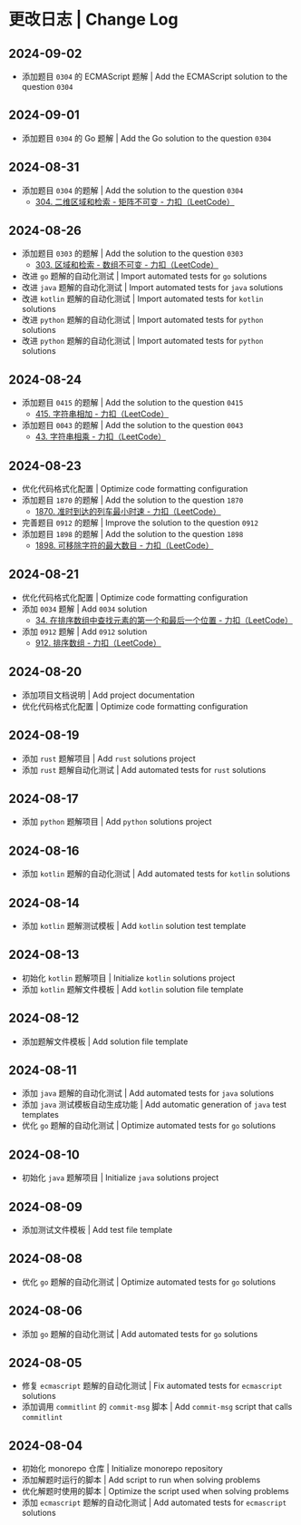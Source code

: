 # 更改日志 | Change Log

## 2024-09-02

- 添加题目 `0304` 的 ECMAScript 题解 | Add the ECMAScript solution to the question `0304`

## 2024-09-01

- 添加题目 `0304` 的 Go 题解 | Add the Go solution to the question `0304`

## 2024-08-31

- 添加题目 `0304` 的题解 | Add the solution to the question `0304`
  - [304. 二维区域和检索 - 矩阵不可变 - 力扣（LeetCode）](https://leetcode.cn/problems/range-sum-query-2d-immutable/description/)

## 2024-08-26

- 添加题目 `0303` 的题解 | Add the solution to the question `0303`
  - [303. 区域和检索 - 数组不可变 - 力扣（LeetCode）](https://leetcode.cn/problems/range-sum-query-immutable/description/)
- 改进 `go` 题解的自动化测试 | Import automated tests for `go` solutions
- 改进 `java` 题解的自动化测试 | Import automated tests for `java` solutions
- 改进 `kotlin` 题解的自动化测试 | Import automated tests for `kotlin` solutions
- 改进 `python` 题解的自动化测试 | Import automated tests for `python` solutions
- 改进 `python` 题解的自动化测试 | Import automated tests for `python` solutions

## 2024-08-24

- 添加题目 `0415` 的题解 | Add the solution to the question `0415`
  - [415. 字符串相加 - 力扣（LeetCode）](https://leetcode.cn/problems/add-strings/description/)
- 添加题目 `0043` 的题解 | Add the solution to the question `0043`
  - [43. 字符串相乘 - 力扣（LeetCode）](https://leetcode.cn/problems/multiply-strings/description/)

## 2024-08-23

- 优化代码格式化配置 | Optimize code formatting configuration
- 添加题目 `1870` 的题解 | Add the solution to the question `1870`
  - [1870. 准时到达的列车最小时速 - 力扣（LeetCode）](https://leetcode.cn/problems/minimum-speed-to-arrive-on-time/description/)
- 完善题目 `0912` 的题解 | Improve the solution to the question `0912`
- 添加题目 `1898` 的题解 | Add the solution to the question `1898`
  - [1898. 可移除字符的最大数目 - 力扣（LeetCode）](https://leetcode.cn/problems/maximum-number-of-removable-characters/description/)

## 2024-08-21

- 优化代码格式化配置 | Optimize code formatting configuration
- 添加 `0034` 题解 | Add `0034` solution
  - [34. 在排序数组中查找元素的第一个和最后一个位置 - 力扣（LeetCode）](https://leetcode.cn/problems/find-first-and-last-position-of-element-in-sorted-array/description/)
- 添加 `0912` 题解 | Add `0912` solution
  - [912. 排序数组 - 力扣（LeetCode）](https://leetcode.cn/problems/sort-an-array/description/)

## 2024-08-20

- 添加项目文档说明 | Add project documentation
- 优化代码格式化配置 | Optimize code formatting configuration

## 2024-08-19

- 添加 `rust` 题解项目 | Add `rust` solutions project
- 添加 `rust` 题解自动化测试 | Add automated tests for `rust` solutions

## 2024-08-17

- 添加 `python` 题解项目 | Add `python` solutions project

## 2024-08-16

- 添加 `kotlin` 题解的自动化测试 | Add automated tests for `kotlin` solutions

## 2024-08-14

- 添加 `kotlin` 题解测试模板 | Add `kotlin` solution test template

## 2024-08-13

- 初始化 `kotlin` 题解项目 | Initialize `kotlin` solutions project
- 添加 `kotlin` 题解文件模板 | Add `kotlin` solution file template

## 2024-08-12

- 添加题解文件模板 | Add solution file template

## 2024-08-11

- 添加 `java` 题解的自动化测试 | Add automated tests for `java` solutions
- 添加 `java` 测试模板自动生成功能 | Add automatic generation of `java` test templates
- 优化 `go` 题解的自动化测试 | Optimize automated tests for `go` solutions

## 2024-08-10

- 初始化 `java` 题解项目 | Initialize `java` solutions project

## 2024-08-09

- 添加测试文件模板 | Add test file template

## 2024-08-08

- 优化 `go` 题解的自动化测试 | Optimize automated tests for `go` solutions

## 2024-08-06

- 添加 `go` 题解的自动化测试 | Add automated tests for `go` solutions

## 2024-08-05

- 修复 `ecmascript` 题解的自动化测试 | Fix automated tests for `ecmascript` solutions
- 添加调用 `commitlint` 的 `commit-msg` 脚本 | Add `commit-msg` script that calls `commitlint`

## 2024-08-04

- 初始化 monorepo 仓库 | Initialize monorepo repository
- 添加解题时运行的脚本 | Add script to run when solving problems
- 优化解题时使用的脚本 | Optimize the script used when solving problems
- 添加 `ecmascript` 题解的自动化测试 | Add automated tests for `ecmascript` solutions
